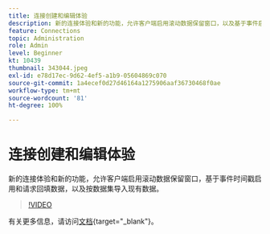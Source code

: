 ```yaml
---
title: 连接创建和编辑体验
description: 新的连接体验和新的功能，允许客户端启用滚动数据保留窗口，以及基于事件启用和请求回填数据……（请用 60 到 160 个字符描述）
feature: Connections
topic: Administration
role: Admin
level: Beginner
kt: 10439
thumbnail: 343044.jpeg
exl-id: e78d17ec-9d62-4ef5-a1b9-05604869c070
source-git-commit: 1a4ecef0d27d46164a1275906aaf36730468f0ae
workflow-type: tm+mt
source-wordcount: '81'
ht-degree: 100%

---
```


# 连接创建和编辑体验

新的连接体验和新的功能，允许客户端启用滚动数据保留窗口，基于事件时间戳启用和请求回填数据，以及按数据集导入现有数据。

>[!VIDEO](https://video.tv.adobe.com/v/343044/?quality=12&learn=on)

有关更多信息，请访问[文档](https://experienceleague.adobe.com/docs/analytics-platform/using/cja-connections/create-connection.html?lang=zh-Hans){target="_blank"}。
